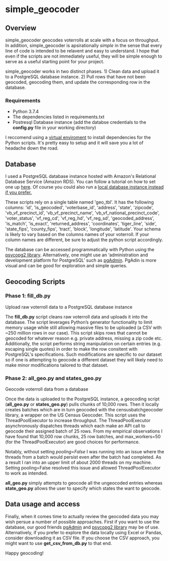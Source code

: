 # simple_geocoder

## Overview
simple_geocoder geocodes voterrolls at scale with a focus on throughput. In addition, simple_geocoder is apsirationally *simple* in the sense that every line of code is intended to be relavent and easy to understand. I hope that even if the scripts are not immediately useful, they will be simple enough to serve as a useful starting point for your project.

simple_geocoder works in two distinct phases. 1) Clean data and upload it to a PostgreSQL database instance. 2) Pull rows that have not been geocoded, geocoding them, and update the corresponding row in the database. 

### Requirements
- Python 3.7.4
- The dependencies listed in requirements.txt
- Postresql Database instance (add the databse credentials to the **config.py** file in your working directory)

I reccomend using a [virtual enviroment](https://docs.conda.io/projects/conda/en/latest/user-guide/tasks/manage-environments.html) to install dependencies for the Python scripts. It's pretty easy to setup and it will save you a lot of headache down the road. 

## Database 
I used a PostgreSQL database instance hosted with Amazon's Relational Database Service (Amazon RDS). You can follow a tutorial on how to set one up [here](https://aws.amazon.com/getting-started/tutorials/create-connect-postgresql-db/). Of course you could also run a [local database instance instead if you prefer.](https://www.codementor.io/@engineerapart/getting-started-with-postgresql-on-mac-osx-are8jcopb)

These scripts rely on a single table named 'geo_tbl'. It has the following columns: 'id', 'is_geocoded', 'voterbase_id', 'address', 'state', 'zipcode', 'vb_vf_precinct_id', 'vb_vf_precinct_name', 'vb_vf_national_precinct_code', 'voter_status', 'vf_reg_cd', 'vf_reg_hd', 'vf_reg_sd', 'geocoded_address', 'is_match', 'is_exact', 'returned_address', 'coordinates', 'tiger_line', 'side', 'state_fips', 'county_fips', 'tract', 'block', 'longitude', 'latitude'. Your schema is likely to vary based on the columns names of your voterroll. If your column names are different, be sure to adjust the python script accordingly.

The database can be accessed programmatically with Python using the [psycopg2 library](https://pypi.org/project/psycopg2/). Alternatively, one might use an ‘administration and development platform for PostgreSQL’ such as [pgAdmin](https://www.pgadmin.org/). PgAdin is more visual and can be good for exploration and simple queries.

## Geocoding Scripts

### Phase 1: fill_db.py
Upload raw voterroll data to a PostgreSQL database instance

The **fill_db.py** script cleans raw voterroll data and uploads it into the database. The script leverages Python’s generator functionality to limit memory usage while still allowing massive files to be uploaded (a CSV with ~250 million rows in our case). This script skips rows that cannot be geocoded for whatever reason e.g. private address, missing a zip code etc. Additionally, the script performs string manipulation on certain entries (e.g. escaping single quotes) in order to make the row consitent with PostgreSQL's specifications. Such modifications are specific to our dataset so if one is attempting to geocode a different dataset they will likely need to make minor modifications tailored to that dataset.

### Phase 2: all_geo.py and states_geo.py
Geocode voterroll data from a database

Once the data is uploaded to the PostgreSQL instance, a geocoding script (**all_geo.py** or **states_geo.py**) pulls chunks of 10,000 rows. Then it locally creates batches which are in turn geocoded with the censusbatchgeocoder library, a wrapper on the US Census Geocoder. This script uses the ThreadPoolExecutor to increase throughput. The ThreadPoolExecutor asynchronously dispatches threads which each make an API call to geocode their assigned batch of 25 rows. From my empirical observations I have found that 10,000 row chunks, 25 row batches, and max_workers=50 (for the ThreadPoolExecutor) are good choices for performance.

Notably, without setting *pooling=False* I was running into an issue where the threads from a batch would persist even after the batch had completed. As a result I ran into an upper limit of about 2000 threads on my machine. Setting pooling=False resolved this issue and allowed ThreadPoolExecutor to work as intended. 

**all_geo.py** simply attempts to geocode all the ungeocoded entries whereas **state_geo.py** allows the user to specify which states the want to geocode.

## Data usage and access
Finally, when it comes time to actually review the geocoded data you may wish persue a number of possible approaches. First if you want to use the database, our good friends [pgAdmin](https://www.pgadmin.org/) and [psycopg2 library](https://pypi.org/project/psycopg2/) may be of use. Alternatively, if you prefer to explore the data locally using Excel or Pandas, consider downloading it as CSV file. If you choose the CSV approach, you might want to use **get_csv_from_db.py** to that end. 

Happy geocoding!






